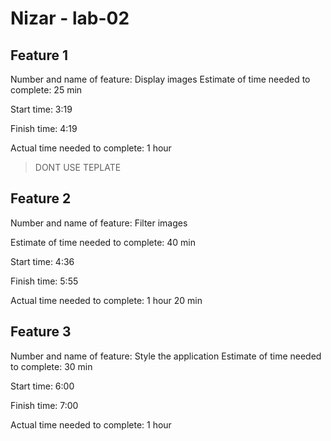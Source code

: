 
# Nizar - lab-02

## Feature 1
Number and name of feature: Display images
Estimate of time needed to complete: 25 min

Start time: 3:19

Finish time: 4:19

Actual time needed to complete: 1 hour
>DONT USE TEPLATE

## Feature 2
Number and name of feature: Filter images

Estimate of time needed to complete: 40 min

Start time: 4:36

Finish time: 5:55

Actual time needed to complete: 1 hour 20 min



## Feature 3
Number and name of feature: Style the application
Estimate of time needed to complete: 30 min

Start time: 6:00

Finish time: 7:00

Actual time needed to complete: 1 hour




